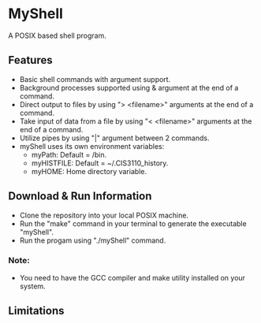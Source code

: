 # MyShell
A POSIX based shell program.

## Features
- Basic shell commands with argument support.
- Background processes supported using & argument at the end of a command.
- Direct output to files by using "> \<filename>" arguments at the end of a command.
- Take input of data from a file by using "< \<filename>" arguments at the end of a command.
- Utilize pipes by using "|" argument between 2 commands.
- myShell uses its own environment variables: 
  * myPath: Default = /bin. 
  * myHISTFILE: Default = ~/.CIS3110_history.
  * myHOME: Home directory variable.

## Download & Run Information
- Clone the repository into your local POSIX machine.
- Run the "make" command in your terminal to generate the executable "myShell".
- Run the progam using "./myShell" command.

### Note:
- You need to have the GCC compiler and make utility installed on your system.

## Limitations
